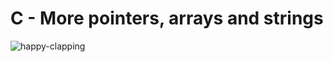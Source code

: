 # C - More pointers, arrays and strings

![happy-clapping](https://github.com/hfakir/alx-low_level_programming/assets/114278488/d30795af-2b40-49ea-8020-e36442e03c50)
